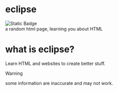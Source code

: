 # eclipse
<img alt="Static Badge" src="https://img.shields.io/badge/invalid%20made%20ts%20%3D%5D-why%20not-maker">
<br>
a random html page, learning you about HTML

# what is eclipse?
Learn HTML and websites to create better stuff.

>[!WARNING]
some information are inaccurate and may not work.

